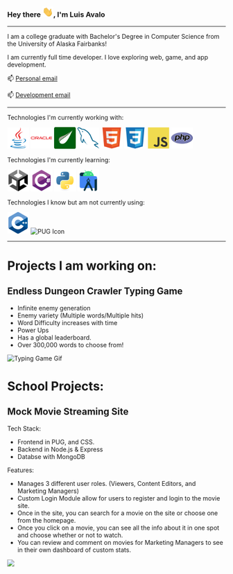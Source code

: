 ### Hey there <img src="https://raw.githubusercontent.com/ptprashanttripathi/ptprashanttripathi/master/hi.gif" width="25px">, I'm Luis Avalo

---

I am a college graduate with Bachelor's Degree in Computer Science from the University of Alaska Fairbanks!

I am currently full time developer. I love exploring web, game, and app development. 

📫 <a href="mailto:luisavalo2298@gmail.com">Personal email</a>

📫 <a href="mailto:lavaloprogramming@gmail.com">Development email</a>

---

Technologies I'm currently working with:

<img src="https://github.com/devicons/devicon/blob/master/icons/java/java-original.svg" title="Java" alt="Java Icon" width="50px" height="50px"/> <img src="https://github.com/devicons/devicon/blob/master/icons/oracle/oracle-original.svg" title="Spring" alt="Spring Icon" width="50px" height="50px"/> <img src="https://github.com/thymeleaf/thymeleaf-org/blob/main/artwork/thymeleaf%202016/thymeleaf_logo.png" title="Thymeleaf" alt="Thymeleaf Icon" width="50px" height="50px"/> <img 
src="https://github.com/devicons/devicon/blob/master/icons/mysql/mysql-original.svg" title="MySQL" alt="MySQL Icon" width="50px" height="50px"/> <img src="https://github.com/devicons/devicon/blob/master/icons/html5/html5-original.svg" title="HTML5" alt="HTML5 Icon" width="50px" height="50px"/> <img src="https://github.com/devicons/devicon/blob/master/icons/css3/css3-original.svg" title="CSS3" alt="CSS3 Icon" width="50px" height="50px"/> <img src="https://github.com/devicons/devicon/blob/master/icons/javascript/javascript-original.svg" title="Javascript" alt="Javascript Icon" width="50px" height="50px"/> <img src="https://github.com/devicons/devicon/blob/master/icons/php/php-original.svg" title="PHP" alt="PHP Icon" width="50px" height="50px"/> 

Technologies I'm currently learning:

<img src="https://github.com/devicons/devicon/blob/master/icons/unity/unity-original.svg" title="Unity" alt="Unity Icon" width="50px" height="50px"/> <img src="https://github.com/devicons/devicon/blob/master/icons/csharp/csharp-original.svg" title="C#" alt="C# Icon" width="50px" height="50px"/> <img src="https://github.com/devicons/devicon/blob/master/icons/python/python-original.svg" title="Python" alt="Python Icon" width="50px" height="50px"/>
<img src="https://github.com/devicons/devicon/blob/master/icons/androidstudio/androidstudio-original.svg" title="Android Studio" alt="Android Studio Icon" width="50px" height="50px"/>

Technologies I know but am not currently using:

<img src="https://github.com/devicons/devicon/blob/master/icons/cplusplus/cplusplus-original.svg" title="C++" alt="C++ Icon" width="50px" height="50px"/> <img src="https://cdn.freebiesupply.com/logos/large/2x/pug-logo-svg-vector.svg" title="PUG Template Engine" alt="PUG Icon" width="50px" height="50px"/>

---

# Projects I am working on:

## Endless Dungeon Crawler Typing Game
* Infinite enemy generation
* Enemy variety (Multiple words/Multiple hits)
* Word Difficulty increases with time
* Power Ups
* Has a global leaderboard.
* Over 300,000 words to choose from!

<img src="https://camo.githubusercontent.com/c6c3b762a2bf5d37870e977e85df2560fbd27962ce3f7928739d734a968e9551/68747470733a2f2f696d6775722e636f6d2f724d43777266422e676966" title="Typing Game Gif" alt="Typing Game Gif" width="500px" height="300px"/>

# School Projects:

## Mock Movie Streaming Site
Tech Stack: 
* Frontend in PUG, and CSS.
* Backend in Node.js & Express
* Databse with MongoDB

Features:
* Manages 3 different user roles. (Viewers, Content Editors, and Marketing Managers)
* Custom Login Module allow for users to register and login to the movie site.
* Once in the site, you can search for a movie on the site or choose one from the homepage.
* Once you click on a movie, you can see all the info about it in one spot and choose whether or not to watch.
* You can review and comment on movies for Marketing Managers to see in their own dashboard of custom stats.

![](CS372ProjectMainPage.gif)

<!--
**lavalo98/lavalo98** is a ✨ _special_ ✨ repository because its `README.md` (this file) appears on your GitHub profile.

Here are some ideas to get you started:

- 🔭 I’m currently working on ...
- 🌱 I’m currently learning ...
- 👯 I’m looking to collaborate on ...
- 🤔 I’m looking for help with ...
- 💬 Ask me about ...
- 📫 How to reach me: ...
- 😄 Pronouns: ...
- ⚡ Fun fact: ...
-->
